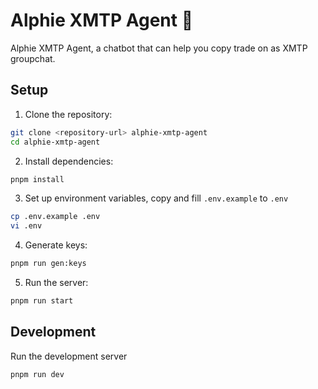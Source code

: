# Alphie XMTP Agent 🦊

Alphie XMTP Agent, a chatbot that can help you copy trade on as XMTP groupchat.

## Setup

1. Clone the repository:

```bash
git clone <repository-url> alphie-xmtp-agent
cd alphie-xmtp-agent
```

2. Install dependencies:

```bash
pnpm install
```

3. Set up environment variables, copy and fill `.env.example` to `.env`

```bash
cp .env.example .env
vi .env
```

4. Generate keys:

```bash
pnpm run gen:keys
```

5. Run the server:

```bash
pnpm run start
```

## Development

Run the development server

```bash
pnpm run dev
```
